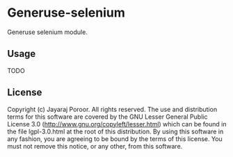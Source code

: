 # Generuse-selenium

Generuse selenium module.

## Usage

TODO

## License

Copyright (c) Jayaraj Poroor. All rights reserved.
The use and distribution terms for this software are covered by the
GNU Lesser General Public License 3.0 
(http://www.gnu.org/copyleft/lesser.html)
which can be found in the file lgpl-3.0.html at the root of this distribution.
By using this software in any fashion, you are agreeing to be bound by the terms of this license.
You must not remove this notice, or any other, from this software.


